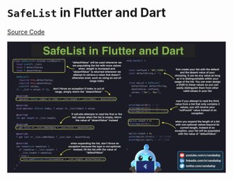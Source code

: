 # `SafeList` in Flutter and Dart

[Source Code](safelist-in-flutter-and-dart.dart)

![](safelist-in-flutter-and-dart.jpg)
